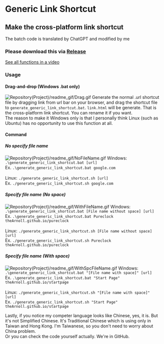 # Generic Link Shortcut
## Make the cross-platform link shortcut

The batch code is translated by ChatGPT and modified by me

### Please download this via [Release](https://github.com/theArnoll/generate_generic_link_shortcut)

[See all functions in a video](./readme_gif/All_mp4.mp4)

### Usage

#### Drag-and-drop (Windows .bat only)
![Repository(Project)/readme_gif/Drag.gif](./readme_gif/Drag.gif)
Generate the normal .url shortcut file by dragging link from url bar on your browser, and drag the shortcut file to `generate_generic_link_shortcut.bat`. `link.html` will be generate. That is the cross-platform link shortcut. You can rename it if you want.\
The reason to make it Windows only is that I personally think Linux (such as Ubuntu) has no opportunity to use this function at all.

#### Command

##### No specify file name
![Repository(Project)/readme_gif/NoFileName.gif](./readme_gif/NoFileName.gif)
Windows: `.\generate_generic_link_shortcut.bat [url]`\
Ex. `.\generate_generic_link_shortcut.bat google.com`\
<br>
Linux: `./generate_generic_link_shortcut.sh [url]`\
Ex. `./generate_generic_link_shortcut.sh google.com`

##### Specify file name (No space)
![Repository(Project)/readme_gif/WithFileName.gif](./readme_gif/WithFileName.gif)
Windows: `.\generate_generic_link_shortcut.bat [File name without space] [url]`\
Ex. `.\generate_generic_link_shortcut.bat Pureclock theArnoll.github.io/pureclock`\
<br>
Linux: `./generate_generic_link_shortcut.sh [File name without space] [url]`\
Ex. `./generate_generic_link_shortcut.sh Pureclock theArnoll.github.io/pureclock`


##### Specify file name (With space)
![Repository(Project)/readme_gif/WithSpcFileName.gif](./readme_gif/WithSpcFileName.gif)
Windows: `.\generate_generic_link_shortcut.bat "[File name with space]" [url]`\
Ex. `.\generate_generic_link_shortcut.bat "Start Page" theArnoll.github.io/startpage`\
<br>
Linux: `./generate_generic_link_shortcut.sh "[File name with space]" [url]`\
Ex. `./generate_generic_link_shortcut.sh "Start Page" theArnoll.github.io/startpage`

Lastly, if you notice my competer language looks like Chinese, yes, it is. But it's not Simplified Chinese. It's Traditional Chinese which is using only in Taiwan and Hong Kong. I'm Taiwanese, so you don't need to worry about China problem.\
Or you can check the code yourself actually. We're in GitHub.